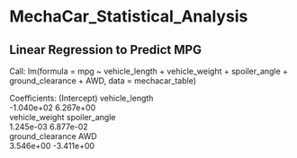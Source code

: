 # MechaCar_Statistical_Analysis

## Linear Regression to Predict MPG

Call:
lm(formula = mpg ~ vehicle_length + vehicle_weight + spoiler_angle + 
    ground_clearance + AWD, data = mechacar_table)

Coefficients:
    (Intercept)                    vehicle_length  
                -1.040e+02                       6.267e+00  
    vehicle_weight                    spoiler_angle  
                1.245e-03                       6.877e-02  
    ground_clearance                    AWD  
                3.546e+00                       -3.411e+00  